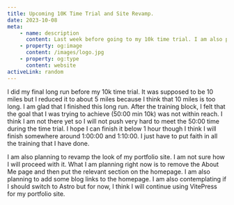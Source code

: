 ```yaml
---
title: Upcoming 10K Time Trial and Site Revamp.
date: 2023-10-08
meta:
    - name: description
      content: Last week before going to my 10k time trial. I am also planning to revising my portfolio site.
    - property: og:image
      content: /images/logo.jpg
    - property: og:type
      content: website
activeLink: random
---
```


<script setup>
import BlogPost from './.vitepress/theme/components/BlogPost.vue';
</script>

<BlogPost>
  <div>
I did my final long run before my 10k time trial. It was supposed to be 10 miles but I reduced it to about 5 miles because I think that 10 miles is too long. I am glad that I finished this long run. After the training block, I felt that the goal that I was trying to achieve (50:00 min 10k) was not within reach. I think I am not there yet so I will not push very hard to meet the 50:00 time during the time trial. I hope I can finish it below 1 hour though I think I will finish somewhere around 1:00:00 and 1:10:00. I just have to put faith in all the training that I have done.

I am also planning to revamp the look of my portfolio site. I am not sure how I will proceed with it. What I am planning right now is to remove the About Me page and then put the relevant section on the homepage. I am also planning to add some blog links to the homepage. I am also contemplating if I should switch to Astro but for now, I think I will continue using VitePress for my portfolio site.

  </div>
</BlogPost>
